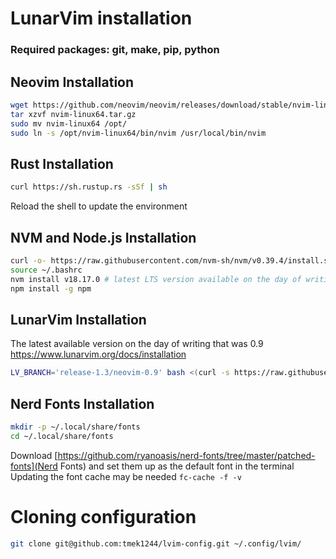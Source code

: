 # LunarVim installation

### Required packages: git, make, pip, python

## Neovim Installation

```bash
wget https://github.com/neovim/neovim/releases/download/stable/nvim-linux64.deb
tar xzvf nvim-linux64.tar.gz
sudo mv nvim-linux64 /opt/
sudo ln -s /opt/nvim-linux64/bin/nvim /usr/local/bin/nvim
```

## Rust Installation

```bash
curl https://sh.rustup.rs -sSf | sh
```
Reload the shell to update the environment

## NVM and Node.js Installation

```bash
curl -o- https://raw.githubusercontent.com/nvm-sh/nvm/v0.39.4/install.sh | bash
source ~/.bashrc
nvm install v18.17.0 # latest LTS version available on the day of writing that 
npm install -g npm
```

## LunarVim Installation

The latest available version on the day of writing that was 0.9
https://www.lunarvim.org/docs/installation
```bash
LV_BRANCH='release-1.3/neovim-0.9' bash <(curl -s https://raw.githubusercontent.com/LunarVim/LunarVim/release-1.3/neovim-0.9/utils/installer/install.sh)
```

## Nerd Fonts Installation

```bash
mkdir -p ~/.local/share/fonts
cd ~/.local/share/fonts
```

Download [https://github.com/ryanoasis/nerd-fonts/tree/master/patched-fonts](Nerd Fonts) and set them up as the default font in the terminal
Updating the font cache may be needed `fc-cache -f -v`


# Cloning configuration

```bash
git clone git@github.com:tmek1244/lvim-config.git ~/.config/lvim/
```

